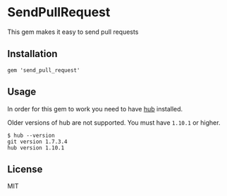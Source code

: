 # SendPullRequest

This gem makes it easy to send pull requests

## Installation

    gem 'send_pull_request'

## Usage

In order for this gem to work you need to have [hub](https://github.com/defunkt/hub) installed.

Older versions of hub are not supported. You must have `1.10.1` or
higher.

```
$ hub --version
git version 1.7.3.4
hub version 1.10.1
```

## License

MIT
